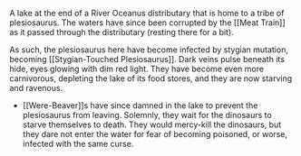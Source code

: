 A lake at the end of a River Oceanus distributary that is home to a tribe of plesiosaurus. The waters have since been corrupted by the [[Meat Train]] as it passed through the distributary (resting there for a bit).

As such, the plesiosaurus here have become infected by stygian mutation, becoming [[Stygian-Touched Plesiosaurus]]. Dark veins pulse beneath its hide, eyes glowing with dim red light. They have become even more carnivorous, depleting the lake of its food stores, and they are now starving and ravenous.

- [[Were-Beaver]]s have since damned in the lake to prevent the plesiosaurus from leaving. Solemnly, they wait for the dinosaurs to starve themselves to death. They would mercy-kill the dinosaurs, but they dare not enter the water for fear of becoming poisoned, or worse, infected with the same curse.